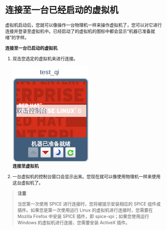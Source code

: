 # 连接至一台已经启动的虚拟机

虚拟机启动后，您就可以像操作一台物理机一样来操作虚拟机了，您可以对它进行连接并登录至虚拟机中。已经启动了的虚拟机的图标中都会显示“机器已准备就绪”的字样。

**连接至一台已启动的虚拟机**

1. 双击您选定的虚拟机来进行连接。

   ![connect_vm](../images/connect_vm.png)<br/>
   **连接至虚拟机**  

2. 一台虚拟机的控制台窗口会显示出来。您现在就可以像使用物理机一样来使用这台虚拟机了。

> **注意**
>
> 当您第一次使用 SPICE 进行连接时，您将被提示安装相应的 SPICE 组件或插件。如果您是第一次使用运行 Linux 的虚拟机进行连接时，您需要在 Mozilla Firefox 中安装 SPICE 插件，即 spice-xpi；如果您使用运行 Windows 的虚拟机进行连接，您需要安装 ActiveX 插件。

